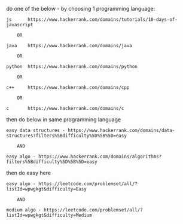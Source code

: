 

do one of the below - by choosing 1 programming language:

	js		https://www.hackerrank.com/domains/tutorials/10-days-of-javascript

		OR

	java	https://www.hackerrank.com/domains/java

		OR

	python	https://www.hackerrank.com/domains/python

		OR

	c++		https://www.hackerrank.com/domains/cpp

		OR

	c		https://www.hackerrank.com/domains/c


then do below in same programming language

	easy data structures - https://www.hackerrank.com/domains/data-structures?filters%5Bdifficulty%5D%5B%5D=easy

		AND

	easy algo - https://www.hackerrank.com/domains/algorithms?filters%5Bdifficulty%5D%5B%5D=easy



then do easy here

	easy algo - https://leetcode.com/problemset/all/?listId=wpwgkgt&difficulty=Easy

		AND

	medium algo - https://leetcode.com/problemset/all/?listId=wpwgkgt&difficulty=Medium
